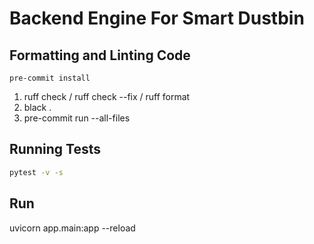 # Backend Engine For Smart Dustbin

## Formatting and Linting Code

   ```pre-commit install```

1. ruff check / ruff check --fix / ruff format
2. black .
3. pre-commit run --all-files

## Running Tests

   ```bash
   pytest -v -s
   ```



## Run

uvicorn app.main:app --reload
